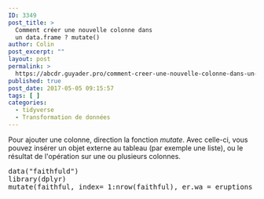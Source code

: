 ```yaml
---
ID: 3349
post_title: >
  Comment créer une nouvelle colonne dans
  un data.frame ? mutate()
author: Colin
post_excerpt: ""
layout: post
permalink: >
  https://abcdr.guyader.pro/comment-creer-une-nouvelle-colonne-dans-un-data-frame-mutate/
published: true
post_date: 2017-05-05 09:15:57
tags: [ ]
categories:
  - tidyverse
  - Transformation de données
---
```

Pour ajouter une colonne, direction la fonction <em>mutate</em>. Avec celle-ci, vous pouvez insérer un objet externe au tableau (par exemple une liste), ou le résultat de l'opération sur une ou plusieurs colonnes.
<pre lang="rsplus">data("faithfuld")
library(dplyr)
mutate(faithful, index= 1:nrow(faithful), er.wa = eruptions / waiting)</pre>